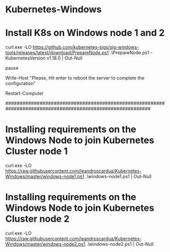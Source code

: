 # Kubernetes-Windows

# Install K8s on Windows node 1 and 2
curl.exe -LO https://github.com/kubernetes-sigs/sig-windows-tools/releases/latest/download/PrepareNode.ps1
.\PrepareNode.ps1 -KubernetesVersion v1.18.0 | Out-Null

pause

Write-Host "Please, Hit enter to reboot the server to complete the configuration"

Restart-Computer

###########################################################################################################

# Installing requirements on the Windows Node to join Kubernetes Cluster node 1
curl.exe -LO https://raw.githubusercontent.com/leandroscardua/Kubernetes-Windows/master/windows-node1.ps1
.\windows-node1.ps1 | Out-Null

# Installing requirements on the Windows Node to join Kubernetes Cluster node 2
curl.exe -LO https://raw.githubusercontent.com/leandroscardua/Kubernetes-Windows/master/windows-node2.ps1
.\windows-node2.ps1 | Out-Null
